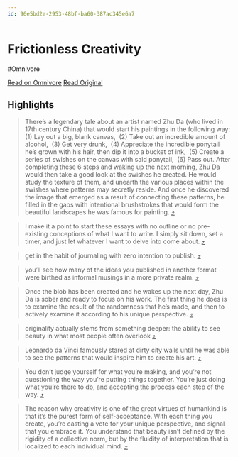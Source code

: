 ```yaml
---
id: 96e5bd2e-2953-48bf-ba60-387ac345e6a7
---
```


# Frictionless Creativity
#Omnivore

[Read on Omnivore](https://omnivore.app/me/frictionless-creativity-1872fd03af2)
[Read Original](https://moretothat.com/frictionless-creativity)

## Highlights

> There’s a legendary tale about an artist named Zhu Da (who lived in 17th century China) that would start his paintings in the following way:
 ​
 (1) Lay out a big, blank canvas,
 ​
 (2) Take out an incredible amount of alcohol,
 ​
 (3) Get very drunk,
 ​
 (4) Appreciate the incredible ponytail he’s grown with his hair, then dip it into a bucket of ink,
 ​
 (5) Create a series of swishes on the canvas with said ponytail,
 ​
 (6) Pass out.
 ​
 After completing these 6 steps and waking up the next morning, Zhu Da would then take a good look at the swishes he created. He would study the texture of them, and unearth the various places within the swishes where patterns may secretly reside. And once he discovered the image that emerged as a result of connecting these patterns, he filled in the gaps with intentional brushstrokes that would form the beautiful landscapes he was famous for painting. [⤴️](https://omnivore.app/me/frictionless-creativity-1872fd03af2#28609126-aa10-414b-a284-8d8bd06fce17)

> I make it a point to start these essays with no outline or no pre-existing conceptions of what I want to write. I simply sit down, set a timer, and just let whatever I want to delve into come about. [⤴️](https://omnivore.app/me/frictionless-creativity-1872fd03af2#a0676757-876d-4f12-8017-4e5150533fa5)

> get in the habit of journaling with zero intention to publish. [⤴️](https://omnivore.app/me/frictionless-creativity-1872fd03af2#547776a3-3d5d-45d2-afa5-4c3ed88ea939)

> you’ll see how many of the ideas you published in another format were birthed as informal musings in a more private realm. [⤴️](https://omnivore.app/me/frictionless-creativity-1872fd03af2#3eaf62d8-e9b4-419c-a885-65f1394c9cf3)

> Once the blob has been created and he wakes up the next day, Zhu Da is sober and ready to focus on his work. The first thing he does is to examine the result of the randomness that he’s made, and then to actively examine it according to his unique perspective. [⤴️](https://omnivore.app/me/frictionless-creativity-1872fd03af2#4d408bd1-711a-4f09-a441-e60ef810d492)

> originality actually stems from something deeper: the ability to see beauty in what most people often overlook [⤴️](https://omnivore.app/me/frictionless-creativity-1872fd03af2#3eba00f8-1686-4eb7-b7d9-ad0ebe991449)

> Leonardo da Vinci famously stared at dirty city walls until he was able to see the patterns that would inspire him to create his art. [⤴️](https://omnivore.app/me/frictionless-creativity-1872fd03af2#f5370016-930a-444a-8a40-3cfb098aa0f0)

> You don’t judge yourself for what you’re making, and you’re not questioning the way you’re putting things together. You’re just doing what you’re there to do, and accepting the process each step of the way. [⤴️](https://omnivore.app/me/frictionless-creativity-1872fd03af2#f0bb6c02-4344-4fa5-bbec-14c645cffa7a)

> The reason why creativity is one of the great virtues of humankind is that it’s the purest form of self-acceptance. With each thing you create, you’re casting a vote for your unique perspective, and signal that you embrace it. You understand that beauty isn’t defined by the rigidity of a collective norm, but by the fluidity of interpretation that is localized to each individual mind. [⤴️](https://omnivore.app/me/frictionless-creativity-1872fd03af2#cfe5ab5e-e3ef-4da5-8e17-d2ab2d9587fa)

